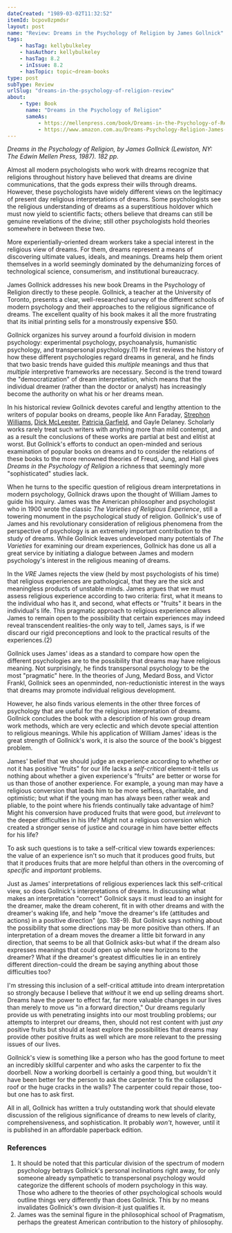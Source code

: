 ```yaml
---
dateCreated: "1989-03-02T11:32:52"
itemId: bcpov8zpmdsr
layout: post
name: "Review: Dreams in the Psychology of Religion by James Gollnick"
tags:
    - hasTag: kellybulkeley
    - hasAuthor: kellybulkeley
    - hasTag: 8.2
    - inIssue: 8.2
    - hasTopic: topic~dream-books
type: post
subType: Review
urlSlug: "dreams-in-the-psychology-of-religion-review"
about:
    - type: Book
      name: "Dreams in the Psychology of Religion"
      sameAs:
          - https://mellenpress.com/book/Dreams-in-the-Psychology-of-Religion/1103/
          - https://www.amazon.com.au/Dreams-Psychology-Religion-James-Gollnick/dp/0889462488
---
```


_Dreams in the Psychology of Religion, by James Gollnick (Lewiston, NY: The Edwin Mellen Press, 1987). 182 pp._

Almost all modern psychologists who work with dreams recognize that religions throughout history have believed that dreams are divine communications, that the gods express their wills through dreams. However, these psychologists have widely different views on the legitimacy of present day religious interpretations of dreams. Some psychologists see the religious understanding of dreams as a superstitious holdover which must now yield to scientific facts; others believe that dreams can still be genuine revelations of the divine; still other psychologists hold theories somewhere in between these two.

More experientially-oriented dream workers take a special interest in the religious view of dreams. For them, dreams represent a means of discovering ultimate values, ideals, and meanings. Dreams help them orient themselves in a world seemingly dominated by the dehumanizing forces of technological science, consumerism, and institutional bureaucracy.

James Gollnick addresses his new book Dreams in the Psychology of Religion directly to these people. Gollnick, a teacher at the University of Toronto, presents a clear, well-researched survey of the different schools of modern psychology and their approaches to the religious significance of dreams. The excellent quality of his book makes it all the more frustrating that its initial printing sells for a monstrously expensive $50.

Gollnick organizes his survey around a fourfold division in modern psychology: experimental psychology, psychoanalysis, humanistic psychology, and transpersonal psychology.(1) He first reviews the history of how these different psychologies regard dreams in general, and he finds that two basic trends have guided this _multiple_ meanings and thus that _multiple_ interpretive frameworks are necessary. Second is the trend toward the "democratization" of dream interpretation, which means that the individual dreamer (rather than the doctor or analyst) has increasingly become the authority on what his or her dreams mean.

In his historical review Gollnick devotes careful and lengthy attention to the writers of popular books on dreams, people like Ann Faraday, [Strephon Williams](../@strephon_kaplan_williams), [Dick McLeester](../@dickmcleester), [Patricia Garfield](../@patriciagarfield), and Gayle Delaney. Scholarly works rarely treat such writers with anything more than mild contempt, and as a result the conclusions of these works are partial at best and elitist at worst. But Gollnick's efforts to conduct an open-minded and serious examination of popular books on dreams and to consider the relations of these books to the more renowned theories of Freud, Jung, and Hall gives _Dreams in the Psychology of Religion_ a richness that seemingly more "sophisticated" studies lack.

When he turns to the specific question of religious dream interpretations in modern psychology, Gollnick draws upon the thought of William James to guide his inquiry. James was the American philosopher and psychologist who in 1900 wrote the classic _The Varieties of Religious Experience_, still a towering monument in the psychological study of religion. Gollnick's use of James and his revolutionary consideration of religious phenomena from the perspective of psychology is an extremely important contribution to the study of dreams. While Gollnick leaves undeveloped many potentials of _The Varieties_ for examining our dream experiences, Gollnick has done us all a great service by initiating a dialogue between James and modern psychology's interest in the religious meaning of dreams.

In the _VRE_ James rejects the view (held by most psychologists of his time) that religious experiences are pathological, that they are the sick and meaningless products of unstable minds. James argues that we must assess religious experience according to two criteria: first, what it means to the individual who has it, and second, what effects or "fruits" it bears in the individual's life. This pragmatic approach to religious experience allows James to remain open to the possibility that certain experiences may indeed reveal transcendent realities-the only way to tell, James says, is if we discard our rigid preconceptions and look to the practical results of the experiences.(2)

Gollnick uses James' ideas as a standard to compare how open the different psychologies are to the possibility that dreams may have religious meaning. Not surprisingly, he finds transpersonal psychology to be the most "pragmatic" here. In the theories of Jung, Medard Boss, and Victor Frankl, Gollnick sees an openminded, non-reductionistic interest in the ways that dreams may promote individual religious development.

However, he also finds various elements in the other three forces of psychology that are useful for the religious interpretation of dreams. Gollnick concludes the book with a description of his own group dream work methods, which are very eclectic and which devote special attention to religious meanings. While his application of William James' ideas is the great strength of Gollnick's work, it is also the source of the book's biggest problem.

James' belief that we should judge an experience according to whether or not it has positive "fruits" for our life lacks a _self-critical_ element-it tells us nothing about whether a given experience's "fruits" are better or worse for us than those of another experience. For example, a young man may have a religious conversion that leads him to be more selfless, charitable, and optimistic; but what if the young man has always been rather weak and pliable, to the point where his friends continually take advantage of him? Might his conversion have produced fruits that were good, but _irrelevant_ to the deeper difficulties in his life? Might not a religious conversion which created a stronger sense of justice and courage in him have better effects for his life?

To ask such questions is to take a self-critical view towards experiences: the value of an experience isn't so much that it produces good fruits, but that it produces fruits that are more helpful than others in the overcoming of _specific_ and _important_ problems.

Just as James' interpretations of religious experiences lack this self-critical view, so does Gollnick's interpretations of dreams. In discussing what makes an interpretation "correct" Gollnick says it must lead to an insight for the dreamer, make the dream coherent, fit in with other dreams and with the dreamer's waking life, and help "move the dreamer's life (attitudes and actions) in a positive direction" (pp. 138-9). But Gollnick says nothing about the possibility that some directions may be more positive than others. If an interpretation of a dream moves the dreamer a little bit forward in any direction, that seems to be all that Gollnick asks-but what if the dream also expresses meanings that could open up whole new horizons to the dreamer? What if the dreamer's greatest difficulties lie in an entirely different direction-could the dream be saying anything about those difficulties too?

I'm stressing this inclusion of a self-critical attitude into dream interpretation so strongly because I believe that _without_ it we end up selling dreams short. Dreams have the power to effect far, far more valuable changes in our lives than merely to move us "in a forward direction," Our dreams regularly provide us with penetrating insights into our most troubling problems; our attempts to interpret our dreams, then, should not rest content with just _any_ positive fruits but should at least explore the possibilities that dreams may provide other positive fruits as well which are more relevant to the pressing issues of our lives.

Gollnick's view is something like a person who has the good fortune to meet an incredibly skillful carpenter and who asks the carpenter to fix the doorbell. Now a working doorbell is certainly a good thing, but wouldn't it have been better for the person to ask the carpenter to fix the collapsed roof or the huge cracks in the walls? The carpenter could repair those, too-but one has to ask first.

All in all, Gollnick has written a truly outstanding work that should elevate discussion of the religious significance of dreams to new levels of clarity, comprehensiveness, and sophistication. It probably _won't_, however, until it is published in an affordable paperback edition.

### References

1. It should be noted that this particular division of the spectrum of modern psychology betrays Gollnick's personal inclinations right away, for only someone already sympathetic to transpersonal psychology would categorize the different schools of modern psychology in this way. Those who adhere to the theories of other psychological schools would outline things very differently than does Gollnick. This by no means invalidates Gollnick's own division-it just qualifies it.
2. James was the seminal figure in the philosophical school of Pragmatism, perhaps the greatest American contribution to the history of philosophy.
